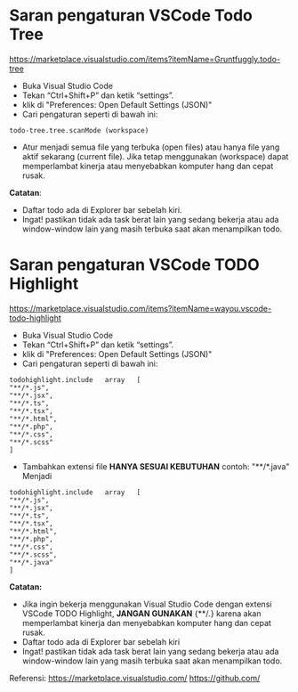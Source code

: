 # Saran pengaturan VSCode Todo Tree
https://marketplace.visualstudio.com/items?itemName=Gruntfuggly.todo-tree

* Buka Visual Studio Code
* Tekan “Ctrl+Shift+P” dan ketik “settings”.
* klik di "Preferences: Open Default Settings (JSON)"
* Cari pengaturan seperti di bawah ini:
```
todo-tree.tree.scanMode (workspace)
```
* Atur menjadi semua file yang terbuka (open files) atau hanya file yang aktif sekarang (current file). Jika tetap menggunakan (workspace) dapat memperlambat kinerja atau menyebabkan komputer hang dan cepat rusak.

**Catatan**:
* Daftar todo ada di Explorer bar sebelah kiri.
* Ingat! pastikan tidak ada task berat lain yang sedang bekerja atau ada window-window lain yang masih terbuka saat akan menampilkan todo.

# Saran pengaturan VSCode TODO Highlight
https://marketplace.visualstudio.com/items?itemName=wayou.vscode-todo-highlight

* Buka Visual Studio Code
* Tekan “Ctrl+Shift+P” dan ketik “settings”.
* klik di "Preferences: Open Default Settings (JSON)"
* Cari pengaturan seperti di bawah ini:
```
todohighlight.include	array	[
"**/*.js",
"**/*.jsx",
"**/*.ts",
"**/*.tsx",
"**/*.html",
"**/*.php",
"**/*.css",
"**/*.scss"
]
```
* Tambahkan extensi file **HANYA SESUAI KEBUTUHAN** 
contoh: "**/*.java"
Menjadi
```
todohighlight.include	array	[
"**/*.js",
"**/*.jsx",
"**/*.ts",
"**/*.tsx",
"**/*.html",
"**/*.php",
"**/*.css",
"**/*.scss", 
"**/*.java"
]
```

**Catatan:**
* Jika ingin bekerja menggunakan Visual Studio Code dengan extensi VSCode TODO Highlight, **JANGAN GUNAKAN** {**/*.*} karena akan memperlambat kinerja dan menyebabkan komputer hang dan cepat rusak.
* Daftar todo ada di Explorer bar sebelah kiri
* Ingat! pastikan tidak ada task berat lain yang sedang bekerja atau ada window-window lain yang masih terbuka saat akan menampilkan todo.

Referensi:
https://marketplace.visualstudio.com/
https://github.com/

